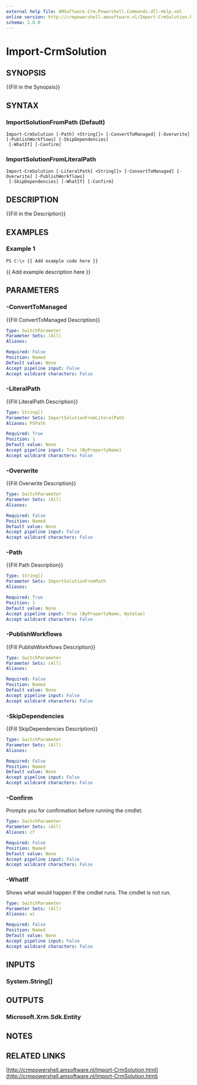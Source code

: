 ```yaml
---
external help file: AMSoftware.Crm.Powershell.Commands.dll-Help.xml
online version: http://crmpowershell.amsoftware.nl/Import-CrmSolution.html
schema: 2.0.0
---
```


# Import-CrmSolution

## SYNOPSIS
{{Fill in the Synopsis}}

## SYNTAX

### ImportSolutionFromPath (Default)
```
Import-CrmSolution [-Path] <String[]> [-ConvertToManaged] [-Overwrite] [-PublishWorkflows] [-SkipDependencies]
 [-WhatIf] [-Confirm]
```

### ImportSolutionFromLiteralPath
```
Import-CrmSolution [-LiteralPath] <String[]> [-ConvertToManaged] [-Overwrite] [-PublishWorkflows]
 [-SkipDependencies] [-WhatIf] [-Confirm]
```

## DESCRIPTION
{{Fill in the Description}}

## EXAMPLES

### Example 1
```
PS C:\> {{ Add example code here }}
```

{{ Add example description here }}

## PARAMETERS

### -ConvertToManaged
{{Fill ConvertToManaged Description}}

```yaml
Type: SwitchParameter
Parameter Sets: (All)
Aliases: 

Required: False
Position: Named
Default value: None
Accept pipeline input: False
Accept wildcard characters: False
```

### -LiteralPath
{{Fill LiteralPath Description}}

```yaml
Type: String[]
Parameter Sets: ImportSolutionFromLiteralPath
Aliases: PSPath

Required: True
Position: 1
Default value: None
Accept pipeline input: True (ByPropertyName)
Accept wildcard characters: False
```

### -Overwrite
{{Fill Overwrite Description}}

```yaml
Type: SwitchParameter
Parameter Sets: (All)
Aliases: 

Required: False
Position: Named
Default value: None
Accept pipeline input: False
Accept wildcard characters: False
```

### -Path
{{Fill Path Description}}

```yaml
Type: String[]
Parameter Sets: ImportSolutionFromPath
Aliases: 

Required: True
Position: 1
Default value: None
Accept pipeline input: True (ByPropertyName, ByValue)
Accept wildcard characters: False
```

### -PublishWorkflows
{{Fill PublishWorkflows Description}}

```yaml
Type: SwitchParameter
Parameter Sets: (All)
Aliases: 

Required: False
Position: Named
Default value: None
Accept pipeline input: False
Accept wildcard characters: False
```

### -SkipDependencies
{{Fill SkipDependencies Description}}

```yaml
Type: SwitchParameter
Parameter Sets: (All)
Aliases: 

Required: False
Position: Named
Default value: None
Accept pipeline input: False
Accept wildcard characters: False
```

### -Confirm
Prompts you for confirmation before running the cmdlet.

```yaml
Type: SwitchParameter
Parameter Sets: (All)
Aliases: cf

Required: False
Position: Named
Default value: None
Accept pipeline input: False
Accept wildcard characters: False
```

### -WhatIf
Shows what would happen if the cmdlet runs.
The cmdlet is not run.

```yaml
Type: SwitchParameter
Parameter Sets: (All)
Aliases: wi

Required: False
Position: Named
Default value: None
Accept pipeline input: False
Accept wildcard characters: False
```

## INPUTS

### System.String[]


## OUTPUTS

### Microsoft.Xrm.Sdk.Entity


## NOTES

## RELATED LINKS

[http://crmpowershell.amsoftware.nl/Import-CrmSolution.html](http://crmpowershell.amsoftware.nl/Import-CrmSolution.html)

